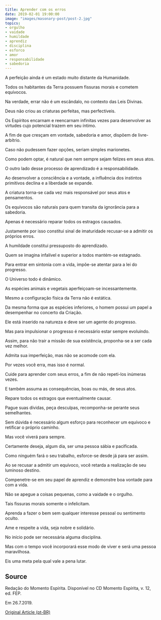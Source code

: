 ```yaml
---
title: Aprender com os erros
date: 2019-02-01 19:00:00
image: "images/masonary-post/post-2.jpg"
topics: 
- orgulho
- vaidade
- humildade
- aprendiz
- disciplina
- esforco
- amor
- responsabilidade
- sabedoria
---
```


A perfeição ainda é um estado muito distante da Humanidade.

Todos os habitantes da Terra possuem fissuras morais e cometem equívocos.

Na verdade, errar não é um escândalo, no contexto das Leis Divinas.

Deus não criou as criaturas perfeitas, mas perfectíveis.

Os Espíritos encarnam e reencarnam infinitas vezes para desenvolver as virtudes
cujo potencial trazem em seu íntimo.

A fim de que cresçam em vontade, sabedoria e amor, dispõem de livre-arbítrio.

Caso não pudessem fazer opções, seriam simples marionetes.

Como podem optar, é natural que nem sempre sejam felizes em seus atos.

O outro lado desse processo de aprendizado é a responsabilidade.

Ao desenvolver a consciência e a vontade, a influência dos instintos primitivos
declina e a liberdade se expande.

A criatura torna-se cada vez mais responsável por seus atos e pensamentos.

Os equívocos são naturais para quem transita da ignorância para a sabedoria.

Apenas é necessário reparar todos os estragos causados.

Justamente por isso constitui sinal de imaturidade recusar-se a admitir os
próprios erros.

A humildade constitui pressuposto do aprendizado.

Quem se imagina infalível e superior a todos mantém-se estagnado.

Para entrar em sintonia com a vida, impõe-se atentar para a lei do progresso.

O Universo todo é dinâmico.

As espécies animais e vegetais aperfeiçoam-se incessantemente.

Mesmo a configuração física da Terra não é estática.

Da mesma forma que as espécies inferiores, o homem possui um papel a
desempenhar no concerto da Criação.

Ele está inserido na natureza e deve ser um agente do progresso.

Mas para impulsionar o progresso é necessário estar sempre evoluindo.

Assim, para não trair a missão de sua existência, proponha-se a ser cada vez
melhor.

Admita sua imperfeição, mas não se acomode com ela.

Por vezes você erra, mas isso é normal.

Cuide para aprender com seus erros, a fim de não repeti-los inúmeras vezes.

E também assuma as consequências, boas ou más, de seus atos.

Repare todos os estragos que eventualmente causar.

Pague suas dívidas, peça desculpas, recomponha-se perante seus semelhantes.

Sem dúvida é necessário algum esforço para reconhecer um equívoco e retificar o
próprio caminho.

Mas você viverá para sempre.

Certamente deseja, algum dia, ser uma pessoa sábia e pacificada.

Como ninguém fará o seu trabalho, esforce-se desde já para ser assim.

Ao se recusar a admitir um equívoco, você retarda a realização de seu luminoso
destino.

Compenetre-se em seu papel de aprendiz e demonstre boa vontade para com a vida.

Não se apegue a coisas pequenas, como a vaidade e o orgulho.

Tais fissuras morais somente o infelicitam.

Aprenda a fazer o bem sem qualquer interesse pessoal ou sentimento oculto.

Ame e respeite a vida, seja nobre e solidário.

No início pode ser necessária alguma disciplina.

Mas com o tempo você incorporará esse modo de viver e será uma pessoa
maravilhosa.

Eis uma meta pela qual vale a pena lutar.

## Source
Redação do Momento Espírita.
Disponível no CD Momento Espírita, v. 12, ed. FEP.

Em 26.7.2019.

 
[Original Article (pt-BR)](http://momento.com.br/pt/ler_texto.php?id=5804)
